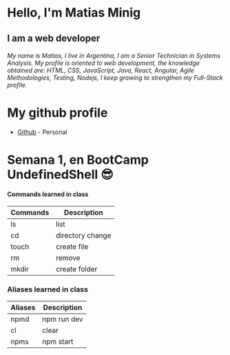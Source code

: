 # Hello, I'm Matias Minig

## I am a web developer 

###### My name is Matias, I live in Argentina, I am a Senior Technician in Systems Analysis. My profile is oriented to web development, the knowledge obtained are: HTML, CSS, JavaScript, Java, React, Angular, Agile Methodologies, Testing, Nodejs, I keep growing to strengthen my Full-Stack profile.

# My github profile 
- [Github](https://github.com/MatiasMinig) - Personal 

# Semana 1, en BootCamp UndefinedShell 😎

#### Commands learned in class 

| Commands | Description  |
| ------ | ------ |
| ls | list |
| cd | directory change |
| touch | create file |
| rm | remove |
| mkdir | create folder |

### Aliases learned in class 
| Aliases | Description  |
| ------ | ------ |
| npmd | npm run dev |
| cl | clear |
| npms | npm start |




